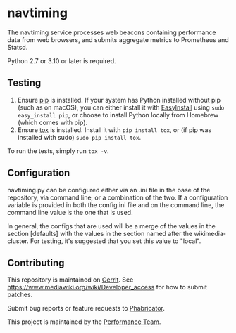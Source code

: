 # navtiming

The navtiming service processes web beacons containing performance data from web browsers, and submits
aggregate metrics to Prometheus and Statsd.

Python 2.7 or 3.10 or later is required.

## Testing

1. Ensure [pip](https://pip.pypa.io/en/stable/installing/) is installed. If your system has Python installed without pip (such as on macOS), you can either install it with [EasyInstall](https://setuptools.readthedocs.io/en/latest/easy_install.html) using `sudo easy_install pip`, or choose to install Python locally from Homebrew (which comes with pip).
2. Ensure [tox](https://tox.readthedocs.io/en/latest/) is installed. Install it with `pip install tox`, or (if pip was installed with sudo) `sudo pip install tox`.

To run the tests, simply run `tox -v`.

## Configuration

navtiming.py can be configured either via an .ini file in the base of the repository, via command line, or a combination of the two.  If a configuration variable is provided in both the config.ini file and on the command line, the command line value is the one that is used.

In general, the configs that are used will be a merge of the values in the section [defaults] with the values in the section named after the wikimedia-cluster.  For testing, it's suggested that you set this value to "local".

## Contributing

This repository is maintained on [Gerrit](https://gerrit.wikimedia.org/g/performance/navtiming/). See https://www.mediawiki.org/wiki/Developer_access for how to submit patches.

Submit bug reports or feature requests to [Phabricator](https://phabricator.wikimedia.org/maniphest/task/edit/form/1/?project=mediawiki-extensions-navigationtiming,performance-team).

This project is maintained by the [Performance Team](https://www.mediawiki.org/wiki/Performance_Team).
